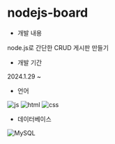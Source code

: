 # nodejs-board

* 개발 내용
  
node.js로 간단한 CRUD 게시판 만들기

* 개발 기간

2024.1.29 ~

* 언어
  
![js](https://img.shields.io/badge/JavaScript-F7DF1E?style=for-the-badge&logo=JavaScript&logoColor=white) ![html](https://img.shields.io/badge/HTML5-E34F26?style=for-the-badge&logo=html5&logoColor=white) ![css](https://img.shields.io/badge/CSS-239120?&style=for-the-badge&logo=css3&logoColor=white) 

* 데이터베이스

![MySQL](https://img.shields.io/badge/mysql-%2300f.svg?style=for-the-badge&logo=mysql&logoColor=white) 

